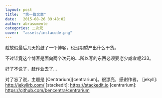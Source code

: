```yaml
---
layout: post
title:  "第一篇文章"
date:   2015-08-26 09:48:02
author: abrasumente
categories: 二次元
cover:  "assets/instacode.png"
---
```


趁放假最后几天捣鼓了一个博客，也没期望产出什么干货。  

不过毕竟这个博客是面向两个次元的....所以写的东西必须要老少咸宜呢233。  

好了不说了，赶作业去了...

对了忘了说，主题是 [Centrarium][centrarium]。很漂亮，感谢作者。
[jekyll]: http://jekyllrb.com/
[stackedit]: https://stackedit.io
[centrarium]:	https://github.com/bencentra/centrarium
